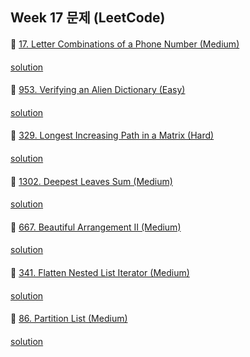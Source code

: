 ## Week 17 문제 (LeetCode)

####
👀 [17. Letter Combinations of a Phone Number (Medium)](https://leetcode.com/problems/letter-combinations-of-a-phone-number/)
####
[solution](https://github.com/BBBOMi/Algorithms-New/blob/master/week52/sun/Leet17.kt)

####
👀 [953. Verifying an Alien Dictionary (Easy)](https://leetcode.com/problems/verifying-an-alien-dictionary/)
####
[solution](https://github.com/BBBOMi/Algorithms-New/blob/master/week52/sun/Leet953.kt)

####
👀 [329. Longest Increasing Path in a Matrix (Hard)](https://leetcode.com/problems/longest-increasing-path-in-a-matrix/)
####
[solution](https://github.com/BBBOMi/Algorithms-New/blob/master/week52/sun/Leet329.kt)

####
👀 [1302. Deepest Leaves Sum (Medium)](https://leetcode.com/problems/deepest-leaves-sum/)
####
[solution](https://github.com/BBBOMi/Algorithms-New/blob/master/week52/sun/Leet1302.kt)

####
👀 [667. Beautiful Arrangement II (Medium)](https://leetcode.com/problems/beautiful-arrangement-ii/)
####
[solution]()

####
👀 [341. Flatten Nested List Iterator (Medium)](https://leetcode.com/problems/flatten-nested-list-iterator/)
####
[solution]()

####
👀 [86. Partition List (Medium)](https://leetcode.com/problems/partition-list/)
####
[solution](https://github.com/BBBOMi/Algorithms-New/blob/master/week52/sun/Leet86.kt)
